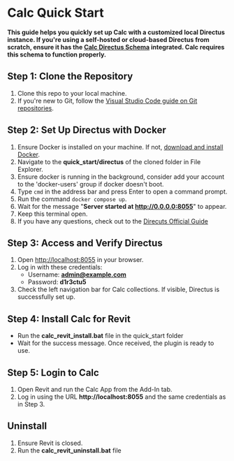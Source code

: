 # Calc Quick Start

**This guide helps you quickly set up Calc with a customized local Directus instance. If you're using a self-hosted or cloud-based Directus from scratch, ensure it has the [Calc Directus Schema](./calc_directus_schema.json) integrated. Calc requires this schema to function properly.**

## Step 1: Clone the Repository

1. Clone this repo to your local machine.
2. If you're new to Git, follow the [Visual Studio Code guide on Git repositories](https://code.visualstudio.com/docs/sourcecontrol/intro-to-git#_open-a-git-repository).

## Step 2: Set Up Directus with Docker

1. Ensure Docker is installed on your machine. If not, [download and install Docker](https://docs.docker.com/get-started/get-docker/).
2. Navigate to the **quick_start/directus** of the cloned folder in File Explorer.
3. Ensure docker is running in the background, consider add your account to the 'docker-users' group if docker doesn't boot.
4. Type `cmd` in the address bar and press Enter to open a command prompt.
5. Run the command `docker compose up`.
6. Wait for the message "**Server started at http://0.0.0.0:8055**" to appear.
7. Keep this terminal open.
8. If you have any questions, check out to the [Direcuts Official Guide](https://docs.directus.io/self-hosted/quickstart.html) 

## Step 3: Access and Verify Directus

1. Open [http://localhost:8055](http://localhost:8055) in your browser.
2. Log in with these credentials:
   - Username: **admin@example.com**
   - Password: **d1r3ctu5**
3. Check the left navigation bar for Calc collections. If visible, Directus is successfully set up.

## Step 4: Install Calc for Revit

- Run the **calc_revit_install.bat** file in the quick_start folder
- Wait for the success message. Once received, the plugin is ready to use.

## Step 5: Login to Calc

1. Open Revit and run the Calc App from the Add-In tab.
2. Log in using the URL **http://localhost:8055** and the same credentials as in Step 3.

## Uninstall

1. Ensure Revit is closed.
2. Run the **calc_revit_uninstall.bat** file

